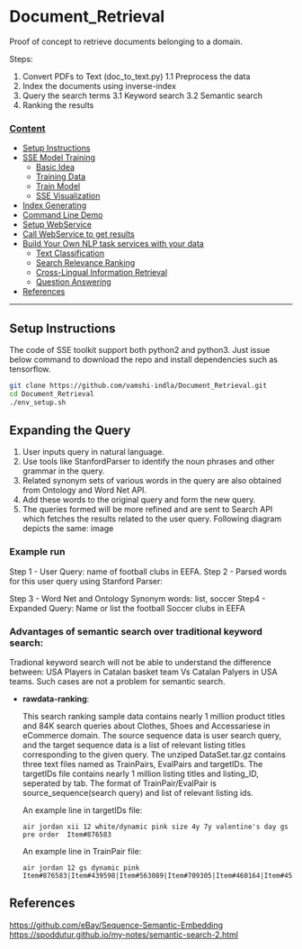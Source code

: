 # Document_Retrieval

Proof of concept to retrieve documents belonging to a domain.

Steps:
1. Convert PDFs to Text (doc_to_text.py)
  1.1 Preprocess the data
2. Index the documents using inverse-index
3. Query the search terms
  3.1 Keyword search
  3.2 Semantic search
 4. Ranking the results



### [Content](#content)

* [Setup Instructions](#setup-instructions)
* [SSE Model Training](#sse-model-training)
    * [Basic Idea](#basic-idea)
    * [Training Data](#training-data)
    * [Train Model](#train-model)
    * [SSE Visualization](#sse-visualization)
* [Index Generating](#index-generating)
* [Command Line Demo](#command-line-demo)
* [Setup WebService](#setup-webservice)
* [Call WebService to get results](#call-webservice-to-get-results)
* [Build Your Own NLP task services with your data](#build-your-own-nlp-task-services-with-your-data)
    * [Text Classification](#text-classification)
    * [Search Relevance Ranking](#search-relevance-ranking)
    * [Cross-Lingual Information Retrieval](#cross-lingual-information-retrieval)
    * [Question Answering](#question-answering)
* [References](#references)

---
## Setup Instructions

The code of SSE toolkit support both python2 and python3. Just issue below command to download the repo and install dependencies such as tensorflow.
```bash
git clone https://github.com/vamshi-indla/Document_Retrieval.git
cd Document_Retrieval
./env_setup.sh
```

## Expanding the Query
1. User inputs query in natural language.
2. Use tools like StanfordParser to identify the noun phrases and other grammar in the query.
3. Related synonym sets of various words in the query are also obtained from Ontology and Word Net API.
4. Add these words to the original query and form the new query.
5. The queries formed will be more refined and are sent to Search API which fetches the results related to the user query. Following diagram depicts the same: image

### Example run
Step 1 - User Query: name of football clubs in EEFA.
Step 2 - Parsed words for this user query using Stanford Parser: 

Step 3 - Word Net and Ontology Synonym words: list, soccer
Step4 - Expanded Query: Name or list the football Soccer clubs in EEFA

### Advantages of semantic search over traditional keyword search:
Tradional keyword search will not be able to understand the difference between: USA Players in Catalan basket team Vs Catalan Palyers in USA teams. Such cases are not a problem for semantic search.

* **rawdata-ranking**: 

  This search ranking sample data contains nearly 1 million product titles and 84K search queries about Clothes, Shoes and Accessariese in eCommerce domain. The source sequence data is user search query, and the target sequence data is a list of relevant listing titles corresponding to the given query. The unziped DataSet.tar.gz contains three text files named as TrainPairs, EvalPairs and targetIDs. The targetIDs file contains nearly 1 million listing titles and listing_ID, seperated by tab. The format of TrainPair/EvalPair is source_sequence(search query) and list of relevant listing ids. 
  
  An example line in targetIDs file:
  ```
  air jordan xii 12 white/dynamic pink size 4y 7y valentine's day gs pre order	Item#876583
  ```

  An example line in TrainPair file:
  ```
  air jordan 12 gs dynamic pink	Item#876583|Item#439598|Item#563089|Item#709305|Item#460164|Item#45300|Item#791751|Item#523586|Item#275794|Item#516742|Item#444557|Item#700634|Item#860517|Item#775042|Item#731907|Item#852612|Item#877692|Item#453434|Item#582210|Item#200407|Item#196434
  ```
## References
https://github.com/eBay/Sequence-Semantic-Embedding
https://spoddutur.github.io/my-notes/semantic-search-2.html
